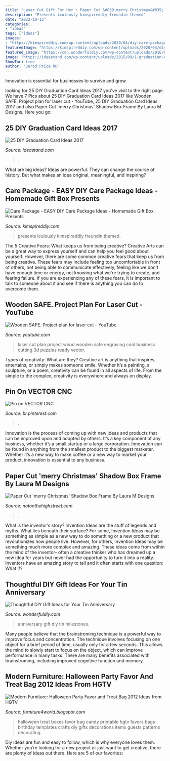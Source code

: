 ```yaml
---
title: "Laser Cut Gift For Her : Paper Cut &#039;merry Christmas&#039; Shadow Box Frame By Laura M Designs"
description: "Presents iculously kimspireddiy freundin themed"
date: "2022-10-15"
categories:
- "ideas"
tags: ["ideas"]
images:
- "https://kimspireddiy.com/wp-content/uploads/2020/04/diy-care-package-red-88.jpg"
featuredImage: "https://kimspireddiy.com/wp-content/uploads/2020/04/diy-care-package-red-88.jpg"
featured_image: "https://cdn.wonderfuldiy.com/wp-content/uploads/2016/03/Penny-milestones.jpg"
image: "https://ideastand.com/wp-content/uploads/2015/09/1-graduation-card-ideas.jpg"
ShowToc: true
author: "Jerod Price MD"
---
```



Innovation is essential for businesses to survive and grow.

	

		
looking for 25 DIY Graduation Card Ideas 2017 you've visit to the right page. We have 7 Pics about 25 DIY Graduation Card Ideas 2017 like Wooden SAFE. Project plan for laser cut - YouTube, 25 DIY Graduation Card Ideas 2017 and also Paper Cut &#039;merry Christmas&#039; Shadow Box Frame By Laura M Designs. Here you go:
		
    
## 25 DIY Graduation Card Ideas 2017

<img loading=lazy src="https://ideastand.com/wp-content/uploads/2015/09/1-graduation-card-ideas.jpg" onerror="this.onerror=null;this.src='https://tse2.mm.bing.net/th?id=OIP.SY962Ytbjhm68RB9Q4iDvAHaJ4&amp;pid=15.1';" alt="25 DIY Graduation Card Ideas 2017">

_Source: ideastand.com_

>. 

	

What are big ideas?
Ideas are powerful. They can change the course of history. But what makes an idea original, meaningful, and inspiring?

    
## Care Package - EASY DIY Care Package Ideas - Homemade Gift Box Presents

<img loading=lazy src="https://kimspireddiy.com/wp-content/uploads/2020/04/diy-care-package-red-88.jpg" onerror="this.onerror=null;this.src='https://tse1.mm.bing.net/th?id=OIP.safvaBhb-5QY3ZfOxyx41gHaNM&amp;pid=15.1';" alt="Care Package - EASY DIY Care Package Ideas - Homemade Gift Box Presents">

_Source: kimspireddiy.com_

>presents iculously kimspireddiy freundin themed. 

	

The 5 Creative Fears: What keeps us from being creative?
Creative Arts can be a great way to express yourself and can help you feel good about yourself. However, there are some common creative fears that keep us from being creative. These fears may include feeling too uncomfortable in front of others, not being able to communicate effectively, feeling like we don't have enough time or energy, not knowing what we're trying to create, and fearing failure. If you are experiencing any of these fears, it is important to talk to someone about it and see if there is anything you can do to overcome them.

    
## Wooden SAFE. Project Plan For Laser Cut - YouTube

<img loading=lazy src="https://i.ytimg.com/vi/pM0xtwitoAU/maxresdefault.jpg" onerror="this.onerror=null;this.src='https://tse4.mm.bing.net/th?id=OIP.xXYeoyffbteS5I0RH3e2DwHaEK&amp;pid=15.1';" alt="Wooden SAFE. Project plan for laser cut - YouTube">

_Source: youtube.com_

>laser cut plan project wood wooden safe engraving cool business cutting 3d puzzles ready vector. 

	

Types of creativity: What are they?
Creative art is anything that inspires, entertains, or simply makes someone smile. Whether it’s a painting, a sculpture, or a poem, creativity can be found in all aspects of life. From the simple to the complex, creativity is everywhere and always on display.

    
## Pin On VECTOR CNC

<img loading=lazy src="https://i.pinimg.com/736x/92/87/f9/9287f91b17f96cdb1c4dddcc99e728c8.jpg" onerror="this.onerror=null;this.src='https://tse3.mm.bing.net/th?id=OIP.7AHDdszu179tVIWPG2VXfAHaJ3&amp;pid=15.1';" alt="Pin on VECTOR CNC">

_Source: br.pinterest.com_

>. 

	

Innovation is the process of coming up with new ideas and products that can be improved upon and adopted by others. It’s a key component of any business, whether it’s a small startup or a large corporation. Innovation can be found in anything from the smallest product to the biggest marketer. Whether it’s a new way to make coffee or a new way to market your product, innovation is essential to any business.

    
## Paper Cut &#039;merry Christmas&#039; Shadow Box Frame By Laura M Designs

<img loading=lazy src="https://cdn.notonthehighstreet.com/fs/52/7a/2177-228e-4318-b327-9a3c03a151b9/original_paper-cut-merry-christmas-shadow-box-frame.jpg" onerror="this.onerror=null;this.src='https://tse1.mm.bing.net/th?id=OIP.yRJ4FbsbBOXu3G01e5zoQwHaE5&amp;pid=15.1';" alt="Paper Cut &#039;merry Christmas&#039; Shadow Box Frame By Laura M Designs">

_Source: notonthehighstreet.com_

>. 

	

What is the inventor’s story?
Invention Ideas are the stuff of legends and myths. What lies beneath their surface? For some, Invention Ideas may be something as simple as a new way to do something or a new product that revolutionizes how people live. However, for others, Invention Ideas may be something much more complex and amazing. These ideas come from within the mind of the inventor- often a creative thinker who has dreamed up a new idea for years but never had the opportunity to turn it into a reality. Inventors have an amazing story to tell and it often starts with one question: What if?

    
## Thoughtful DIY Gift Ideas For Your Tin Anniversary

<img loading=lazy src="https://cdn.wonderfuldiy.com/wp-content/uploads/2016/03/Penny-milestones.jpg" onerror="this.onerror=null;this.src='https://tse4.mm.bing.net/th?id=OIP.qt32eKlfXI6XF4AHgc9kSAHaJ6&amp;pid=15.1';" alt="Thoughtful DIY Gift Ideas for Your Tin Anniversary">

_Source: wonderfuldiy.com_

>anniversary gift diy tin milestones. 

	

Many people believe that the brainstroming technique is a powerful way to improve focus and concentration. The technique involves focusing on one object for a brief period of time, usually only for a few seconds. This allows the mind to slowly start to focus on the object, which can improve performance in many tasks. There are many benefits associated with brainstroming, including improved cognitive function and memory.

    
## Modern Furniture: Halloween Party Favor And Treat Bag 2012 Ideas From HGTV

<img loading=lazy src="http://4.bp.blogspot.com/-oUZwv4bZhbY/UFAoX5wJvxI/AAAAAAAAIE8/SW7IJSvlDjs/s1600/Halloween-Party-Favor-Treat-Bag-2013-Ideas-10.jpg" onerror="this.onerror=null;this.src='https://tse2.mm.bing.net/th?id=OIP.90v2RtcGaVr3WZe9Tr_NuQHaJ7&amp;pid=15.1';" alt="Modern Furniture: Halloween Party Favor and Treat Bag 2012 Ideas from HGTV">

_Source: furniture4world.blogspot.com_

>halloween treat boxes favor bag candy printable hgtv favors bags birthday templates crafts diy gifts decorations items guests patterns decorating. 

	

Diy ideas are fun and easy to follow, which is why everyone loves them. Whether you’re looking for a new project or just want to get creative, there are plenty of ideas out there. Here are 5 of our favorites: 

